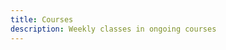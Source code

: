 ```yaml
---
title: Courses
description: Weekly classes in ongoing courses
---
```


<script setup>
import { defineClientComponent } from 'vitepress'

import CourseTimeline from './CourseTimeline.vue'

const CourseList = defineClientComponent(() => import('./CourseList.vue'))
const CoursePage = defineClientComponent(() => import('./CoursePage.vue'))

</script>

<CoursePage />

<CourseList />

<!-- <CourseTimeline /> -->
